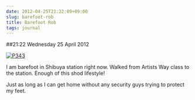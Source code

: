 ```yaml
---
date: 2012-04-25T21:22:09+09:00
slug: barefoot-rob
title: Barefoot Rob
tags: journal
---
```


##21:22 Wednesday 25 April 2012

[![P343](http://getfile6.posterous.com/getfile/files.posterous.com/thunderrabbit/BwFDfxChkogpvFAerfogAoEpGpGofarbHDIJGJFwidjpwxpcDsFhzDsjwqBk/p343.jpg.scaled500.jpg)](http://getfile1.posterous.com/getfile/files.posterous.com/thunderrabbit/BwFDfxChkogpvFAerfogAoEpGpGofarbHDIJGJFwidjpwxpcDsFhzDsjwqBk/p343.jpg.scaled1000.jpg)

I am barefoot in Shibuya station right now. Walked from Artists Way class to the station. Enough of this shod lifestyle!

Just as long as I can get home without any security guys trying to protect my feet.
